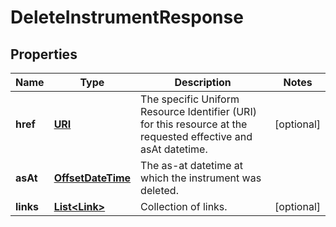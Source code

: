 

# DeleteInstrumentResponse

## Properties

Name | Type | Description | Notes
------------ | ------------- | ------------- | -------------
**href** | [**URI**](URI.md) | The specific Uniform Resource Identifier (URI) for this resource at the requested effective and asAt datetime. |  [optional]
**asAt** | [**OffsetDateTime**](OffsetDateTime.md) | The as-at datetime at which the instrument was deleted. | 
**links** | [**List&lt;Link&gt;**](Link.md) | Collection of links. |  [optional]



